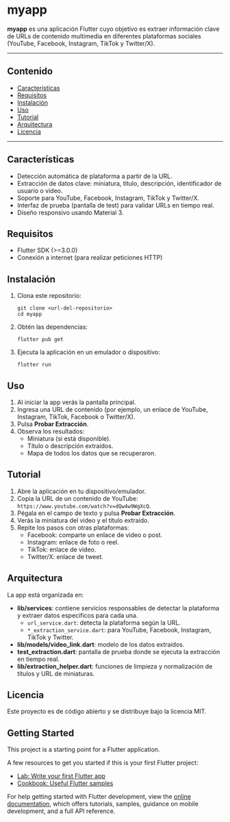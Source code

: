 # myapp

**myapp** es una aplicación Flutter cuyo objetivo es extraer información clave de URLs de contenido multimedia en diferentes plataformas sociales (YouTube, Facebook, Instagram, TikTok y Twitter/X).

---
## Contenido
- [Características](#características)
- [Requisitos](#requisitos)
- [Instalación](#instalación)
- [Uso](#uso)
- [Tutorial](#tutorial)
- [Arquitectura](#arquitectura)
- [Licencia](#licencia)

---
## Características
- Detección automática de plataforma a partir de la URL.
- Extracción de datos clave: miniatura, título, descripción, identificador de usuario o video.
- Soporte para YouTube, Facebook, Instagram, TikTok y Twitter/X.
- Interfaz de prueba (pantalla de test) para validar URLs en tiempo real.
- Diseño responsivo usando Material 3.

## Requisitos
- Flutter SDK (>=3.0.0)
- Conexión a internet (para realizar peticiones HTTP)

## Instalación
1. Clona este repositorio:
   ```shell
   git clone <url-del-repositorio>
   cd myapp
   ```
2. Obtén las dependencias:
   ```shell
   flutter pub get
   ```
3. Ejecuta la aplicación en un emulador o dispositivo:
   ```shell
   flutter run
   ```

## Uso
1. Al iniciar la app verás la pantalla principal.
2. Ingresa una URL de contenido (por ejemplo, un enlace de YouTube, Instagram, TikTok, Facebook o Twitter/X).
3. Pulsa **Probar Extracción**.
4. Observa los resultados:
   - Miniatura (si está disponible).
   - Título o descripción extraídos.
   - Mapa de todos los datos que se recuperaron.

## Tutorial
1. Abre la aplicación en tu dispositivo/emulador.
2. Copia la URL de un contenido de YouTube: `https://www.youtube.com/watch?v=dQw4w9WgXcQ`.
3. Pégala en el campo de texto y pulsa **Probar Extracción**.
4. Verás la miniatura del video y el título extraído.
5. Repite los pasos con otras plataformas:
   - Facebook: comparte un enlace de video o post.
   - Instagram: enlace de foto o reel.
   - TikTok: enlace de video.
   - Twitter/X: enlace de tweet.

## Arquitectura
La app está organizada en:
- **lib/services**: contiene servicios responsables de detectar la plataforma y extraer datos específicos para cada una.
  - `url_service.dart`: detecta la plataforma según la URL.
  - `*_extraction_service.dart`: para YouTube, Facebook, Instagram, TikTok y Twitter.
- **lib/models/video_link.dart**: modelo de los datos extraídos.
- **test_extraction.dart**: pantalla de prueba donde se ejecuta la extracción en tiempo real.
- **lib/extraction_helper.dart**: funciones de limpieza y normalización de títulos y URL de miniaturas.

## Licencia
Este proyecto es de código abierto y se distribuye bajo la licencia MIT.

## Getting Started

This project is a starting point for a Flutter application.

A few resources to get you started if this is your first Flutter project:

- [Lab: Write your first Flutter app](https://docs.flutter.dev/get-started/codelab)
- [Cookbook: Useful Flutter samples](https://docs.flutter.dev/cookbook)

For help getting started with Flutter development, view the
[online documentation](https://docs.flutter.dev/), which offers tutorials,
samples, guidance on mobile development, and a full API reference.
